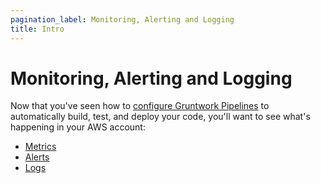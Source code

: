 ```yaml
---
pagination_label: Monitoring, Alerting and Logging
title: Intro
---
```


# Monitoring, Alerting and Logging

Now that you've seen how to [configure Gruntwork Pipelines](../04-configure-gw-pipelines/01-intro.md) to automatically build, test,
and deploy your code, you'll want to see what's happening in your AWS account:

- [Metrics](02-metrics.md)
- [Alerts](03-alerts.md)
- [Logs](04-logs.md)


<!-- ##DOCS-SOURCER-START
{
  "sourcePlugin": "local-copier",
  "hash": "4bf00ab56efc3404d9b7686ebc2efe7f"
}
##DOCS-SOURCER-END -->

